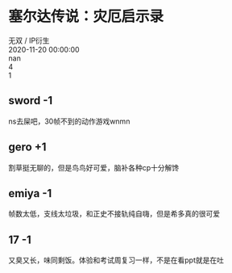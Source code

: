 



# 塞尔达传说：灾厄启示录
  
无双 / IP衍生  
2020-11-20 00:00:00  
nan  
4  
1
## sword -1


ns去屎吧，30帧不到的动作游戏wnmn
## gero +1


割草挺无聊的，但是鸟鸟好可爱，脑补各种cp十分解馋
## emiya -1


帧数太低，支线太垃圾，和正史不接轨纯自嗨，但是希多真的很可爱
## 17 -1


又臭又长，味同剩饭。体验和考试周复习一样，不是在看ppt就是在吐